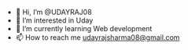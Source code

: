 - 👋 Hi, I’m @UDAYRAJ08
- 👀 I’m interested in Uday 
- 🌱 I’m currently learning Web development
- 📫 How to reach me udayrajsharma08@gmail.com

<!---
UDAYRAJ08/UDAYRAJ08 is a ✨ special ✨ repository because its `README.md` (this file) appears on your GitHub profile.
You can click the Preview link to take a look at your changes.
--->
